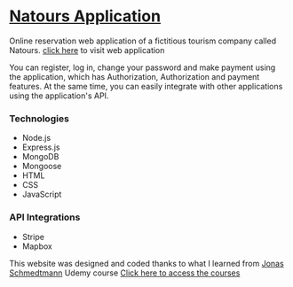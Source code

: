 # [Natours Application](https://natours-alp.herokuapp.com/)

Online reservation web application of a fictitious tourism company called Natours. [click here](https://natours-alp.herokuapp.com/) to visit web application

You can register, log in, change your password and make payment using the application, which has Authorization, Authorization and payment features. At the same time, you can easily integrate with other applications using the application's API.

### Technologies

- Node.js
- Express.js
- MongoDB
- Mongoose
- HTML
- CSS
- JavaScript

### API Integrations

- Stripe
- Mapbox

This website was designed and coded thanks to what I learned from [Jonas Schmedtmann](https://github.com/jonasschmedtmann) Udemy course [Click here to access the courses](https://www.udemy.com/user/jonasschmedtmann/)
